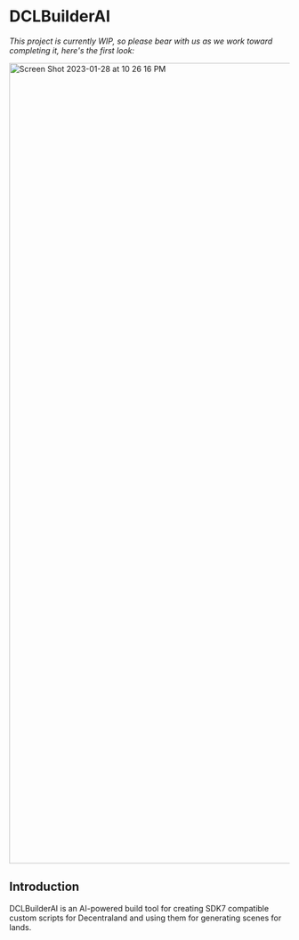 # DCLBuilderAI

<i> This project is currently WIP, so please bear with us as we work toward completing it, here's the first look:</i>

<img width="1439" alt="Screen Shot 2023-01-28 at 10 26 16 PM" src="https://user-images.githubusercontent.com/56746236/215309100-347314da-a82a-4b11-ae35-633e3f1280a6.png">

## Introduction

DCLBuilderAI is an AI-powered build tool for creating SDK7 compatible custom scripts for Decentraland and using them for generating scenes for lands.
